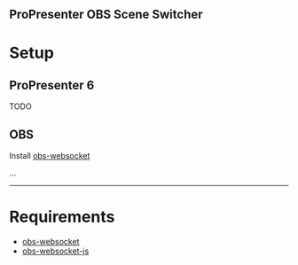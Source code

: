 
ProPresenter OBS Scene Switcher
---

# Setup

## ProPresenter 6

TODO

## OBS

Install [obs-websocket](https://github.com/Palakis/obs-websocket)

...

---

# Requirements

* [obs-websocket](https://github.com/Palakis/obs-websocket)
* [obs-websocket-js](https://github.com/haganbmj/obs-websocket-js)